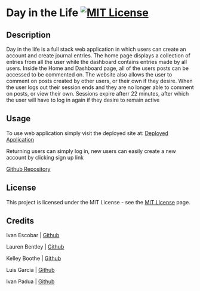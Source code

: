 # Day in the Life    [![MIT License](https://img.shields.io/static/v1?label=license&message=MIT&color=red)](https://choosealicense.com/licenses/mit/)

## Description

Day in the life is a full stack web application in which users can create an account and create journal entries. The home page displays a collection of entries from all the user while the dashboard contains entries made by all users. Inside the Home and Dashboard page, all of the users posts can be accessed to be commented on. The website also allows the user to comment on posts created by other users, or their own if they desire. When the user logs out their session ends and they are no longer able to comment on posts, or view their own. Sessions expire afterr 22 minutes, after which the user will have to log in again if they desire to remain active

## Usage 

To use web application simply visit the deployed site at: [Deployed Application](https://day-in-the-life.herokuapp.com/)

Returning users can simply log in, new users can easily create a new account by clicking sign up link

[Github Repository](https://github.com/IvanFelipeEscobar/Day-in-the-Life)

## License

This project is licensed under the MIT License - see the [MIT License](https://choosealicense.com/licenses/mit/) page.

## Credits

Ivan Escobar | [Github](https://github.com/IvanFelipeEscobar)

Lauren Bentley | [Github](https://github.com/indwomt)

Kelley Boothe | [Github](https://github.com/zellyb)

Luis Garcia |  [Github](https://github.com/LuisFGarciaN)

Ivan Padua | [Github](https://github.com/LuisFGarcia)
